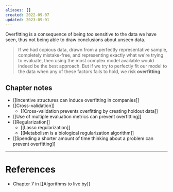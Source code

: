 ```yaml
---
aliases: []
created: 2022-09-07
updated: 2023-09-01
---
```

Overfitting is a consequence of being *too* sensitive to the data we have seen, thus not being able to draw conclusions about unseen data.

> If we had copious data, drawn from a perfectly representative sample, completely mistake-free, and representing exactly what we're trying to evaluate, then using the most complex model available would indeed be the best approach. But if we try to perfectly fit our model to the data when any of these factors fails to hold, we risk **overfitting**.

## Chapter notes
- [[Incentive structures can induce overfitting in companies]]
- [[Cross-validation]]
	- [[Cross-validation prevents overfitting by creating holdout data]]
- [[Use of multiple evaluation metrics can prevent overfitting]]
- [[Regularization]]
	- [[Lasso regularization]]
	- [[Metabolism is a biological regularization algorithm]]
- [[Spending a shorter amount of time thinking about a problem can prevent overfitting]]

---
# References
* Chapter 7 in [[Algorithms to live by]]